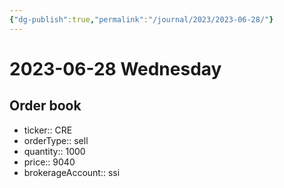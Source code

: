 ```yaml
---
{"dg-publish":true,"permalink":"/journal/2023/2023-06-28/"}
---
```


# 2023-06-28 Wednesday

## Order book

- ticker:: CRE
- orderType:: sell
- quantity:: 1000
- price:: 9040
- brokerageAccount:: ssi
